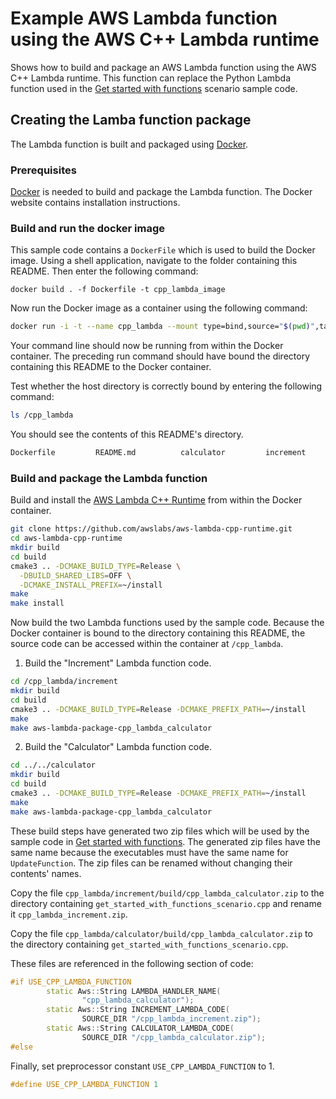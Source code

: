 # Example AWS Lambda function using the AWS C++ Lambda runtime

Shows how to build and package an AWS Lambda function using the AWS C++ 
Lambda runtime. This function can replace the Python Lambda function used in 
the [Get started with functions](../get_started_with_functions_scenario.cpp) 
scenario sample code.

## Creating the Lamba function package 

The Lambda function is built and packaged using [Docker](https://www.docker.com/).

### Prerequisites

[Docker](https://www.docker.com/) is needed to build and package the Lambda function. The Docker website contains installation instructions. 

### Build and run the docker image

This sample code contains a `DockerFile` which is used to build the Docker image. Using a shell application, navigate to the folder containing this README. 
Then enter the following command:

```bashcd 
docker build . -f Dockerfile -t cpp_lambda_image
```

Now run the Docker image as a container using the following command:

```bash
docker run -i -t --name cpp_lambda --mount type=bind,source="$(pwd)",target=/cpp_lambda cpp_lambda_image bash
```

Your command line should now be running from within the Docker container. 
The preceding run command should have bound the directory containing this 
README to the Docker container.

Test whether the host directory is correctly bound by entering the following 
command:

```bash
ls /cpp_lambda
```

You should see the contents of this README's directory.

```bash
Dockerfile         README.md          calculator         increment   
```

### Build and package the Lambda function

Build and install the [AWS Lambda C++ Runtime](https://github.com/awslabs/aws-lambda-cpp) from within the Docker container.

```bash
git clone https://github.com/awslabs/aws-lambda-cpp-runtime.git
cd aws-lambda-cpp-runtime
mkdir build
cd build
cmake3 .. -DCMAKE_BUILD_TYPE=Release \
  -DBUILD_SHARED_LIBS=OFF \
  -DCMAKE_INSTALL_PREFIX=~/install 
make
make install
```


Now build the two Lambda functions used by the sample code. Because the Docker container is bound to the directory containing
this README, the source code can be accessed within the container at `/cpp_lambda`.

1. Build the "Increment" Lambda function code.

```bash
cd /cpp_lambda/increment
mkdir build
cd build
cmake3 .. -DCMAKE_BUILD_TYPE=Release -DCMAKE_PREFIX_PATH=~/install
make
make aws-lambda-package-cpp_lambda_calculator
```

2. Build the "Calculator" Lambda function code.

```bash
cd ../../calculator
mkdir build
cd build
cmake3 .. -DCMAKE_BUILD_TYPE=Release -DCMAKE_PREFIX_PATH=~/install
make
make aws-lambda-package-cpp_lambda_calculator
```
These build steps have generated two zip files which will be used by the sample 
code in [Get started with functions](../get_started_with_functions_scenario.cpp). 
The generated zip files have the same name because the executables must have the same name for `UpdateFunction`.
The zip files can be renamed without changing their contents' names.

Copy the file `cpp_lambda/increment/build/cpp_lambda_calculator.zip` to the 
directory containing `get_started_with_functions_scenario.cpp` and rename it
`cpp_lambda_increment.zip`.

Copy the file `cpp_lambda/calculator/build/cpp_lambda_calculator.zip` to the
directory containing `get_started_with_functions_scenario.cpp`.

These files are referenced in the following section of code:

```cpp
#if USE_CPP_LAMBDA_FUNCTION
        static Aws::String LAMBDA_HANDLER_NAME(
                "cpp_lambda_calculator");
        static Aws::String INCREMENT_LAMBDA_CODE(
                SOURCE_DIR "/cpp_lambda_increment.zip");
        static Aws::String CALCULATOR_LAMBDA_CODE(
                SOURCE_DIR "/cpp_lambda_calculator.zip");
#else
```

Finally, set preprocessor constant `USE_CPP_LAMBDA_FUNCTION` to 1.

```cpp
#define USE_CPP_LAMBDA_FUNCTION 1
```